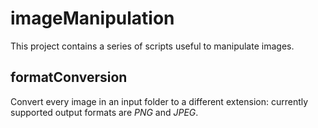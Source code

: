 # imageManipulation
This project contains a series of scripts useful to manipulate images.

## formatConversion
Convert every image in an input folder to a different extension: currently supported output formats are *PNG* and *JPEG*.